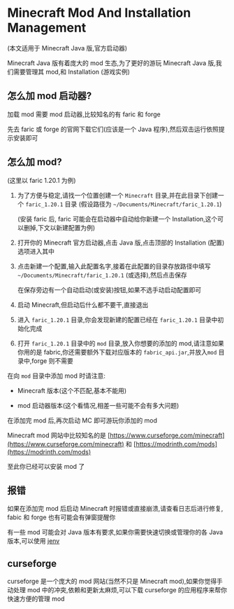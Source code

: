 # Minecraft Mod And Installation Management

(本文适用于 Minecraft Java 版,官方启动器)

Minecraft Java 版有着庞大的 mod 生态,为了更好的游玩 Minecraft Java 版,我们需要管理其 mod,和 Installation (游戏实例)

## 怎么加 mod 启动器?

加载 mod 需要 mod 启动器,比较知名的有 faric 和 forge

先去 faric 或 forge 的官网下载它们(应该是一个 Java 程序),然后双击运行依照提示安装即可

## 怎么加 mod?

(这里以 faric 1.20.1 为例)

1. 为了方便与稳定,请找一个位置创建一个 `Minecraft` 目录,并在此目录下创建一个 `faric_1.20.1` 目录 (假设路径为 `~/Documents/Minecraft/faric_1.20.1`)

   (安装 faric 后, faric 可能会在启动器中自动给你新建一个 Installation,这个可以删掉,下文以新建配置为例)

2. 打开你的 Minecraft 官方启动器,点击 Java 版,点击顶部的 Installation (配置) 选项进入其中

3. 点击新建一个配置,输入此配置名字,接着在此配置的目录存放路径中填写 `~/Documents/Minecraft/faric_1.20.1` (或选择),然后点击保存

   在保存旁边有一个自动启动(或安装)按钮,如果不选手动启动配置即可

4. 启动 Minecraft,但启动后什么都不要干,直接退出

5. 进入 `faric_1.20.1` 目录,你会发现新建的配置已经在 `faric_1.20.1` 目录中初始化完成

6. 打开 `faric_1.20.1` 目录中的 `mod` 目录,放入你想要的添加的 mod,请注意如果你用的是 fabric,你还需要额外下载对应版本的 `fabric_api.jar`,并放入`mod` 目录中,forge 则不需要

在向 `mod` 目录中添加 mod 时请注意:

* Minecraft 版本(这个不匹配,基本不能用)

* mod 启动器版本(这个看情况,相差一些可能不会有多大问题)

在添加完 mod 后,再次启动 MC 即可游玩你添加的 mod

Minecraft mod 网站中比较知名的是 [https://www.curseforge.com/minecraft](https://www.curseforge.com/minecraft) 和 [https://modrinth.com/mods](https://modrinth.com/mods)

至此你已经可以安装 mod 了

## 报错

如果在添加完 mod 后启动 Minecraft 时报错或直接崩溃,请查看日志后进行修复, fabic 和 forge 也有可能会有弹窗提醒你

有一些 mod 可能会对 Java 版本有要求,如果你需要快速切换或管理你的各 Java 版本,可以使用 [jenv](/Solutions_to_frequently_asked_questions/jenv_cn.md)

## curseforge

curseforge 是一个庞大的 mod 网站(当然不只是 Minecraft mod),如果你觉得手动处理 mod 中的冲突,依赖和更新太麻烦,可以下载 curseforge 的应用程序来帮你快速方便的管理 mod
